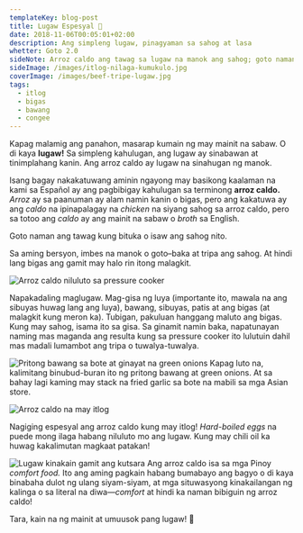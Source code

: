 ```yaml
---
templateKey: blog-post
title: Lugaw Espesyal 🍲
date: 2018-11-06T00:05:01+02:00
description: Ang simpleng lugaw, pinagyaman sa sahog at lasa
whetter: Goto 2.0
sideNote: Arroz caldo ang tawag sa lugaw na manok ang sahog; goto naman ang tawag kapag bituka ang sahog ng lugaw. Espesyal ang anumang lugaw kapag may nilagang itlog.
sideImage: /images/itlog-nilaga-kumukulo.jpg
coverImage: /images/beef-tripe-lugaw.jpg
tags:
  - itlog
  - bigas
  - bawang
  - congee
---
```


Kapag malamig ang panahon, masarap kumain ng may mainit na sabaw. O di kaya **lugaw!** Sa simpleng kahulugan, ang lugaw ay sinabawan at tinimplahang kanin. Ang arroz caldo ay lugaw na sinahugan ng manok. 

Isang bagay nakakatuwang aminin ngayong may basikong kaalaman na kami sa Español ay ang pagbibigay kahulugan sa terminong **arroz caldo.** *Arroz* ay sa paanuman ay alam namin kanin o bigas, pero ang kakatuwa ay ang *caldo* na ipinapalagay na *chicken* na siyang sahog sa arroz caldo, pero sa totoo ang *caldo* ay ang mainit na sabaw o *broth* sa English. 

Goto naman ang tawag kung bituka o isaw ang sahog nito.

Sa aming bersyon, imbes na manok o goto–baka at tripa ang sahog. At hindi lang bigas ang gamit may halo rin itong malagkit.

![Arroz caldo niluluto sa pressure cooker](/images/lugaw-pressurre-ccoker.jpg)

Napakadaling maglugaw. Mag-gisa ng luya (importante ito, mawala na ang sibuyas huwag lang ang luya), bawang, sibuyas, patis at ang bigas (at malagkit kung meron ka). Tubigan, pakuluan hanggang maluto ang bigas. Kung may sahog, isama ito sa gisa. Sa ginamit namin baka, napatunayan naming mas maganda ang resulta kung sa pressure cooker ito lulutuin dahil mas madali lumambot ang tripa o tuwalya-tuwalya.

![Pritong bawang sa bote at ginayat na green onions](/images/fried-garlic-green-onions.jpg)
Kapag luto na, kalimitang binubud-buran ito ng pritong bawang at green onions. At sa bahay lagi kaming may stack na fried garlic sa bote na mabili sa mga Asian store.

<img class="wide" src="/images/lugaw-espesyal-itlog.jpg" alt="Arroz caldo na may itlog">

Nagiging espesyal ang arroz caldo kung may itlog! *Hard-boiled eggs* na puede mong ilaga habang niluluto mo ang lugaw. Kung may chili oil ka huwag kakalimutan magkaat patakan!

![Lugaw kinakain gamit ang kutsara](/images/lugaw-tripa-spoon.jpg)
Ang arroz caldo isa sa mga Pinoy *comfort food.* Ito ang aming pagkain habang bumabayo ang bagyo o di kaya binabaha dulot ng ulang siyam-siyam, at mga situwasyong kinakailangan ng kalinga o sa literal na diwa—*comfort* at hindi ka naman bibiguin ng arroz caldo!

Tara, kain na ng mainit at umuusok pang lugaw! 🍲